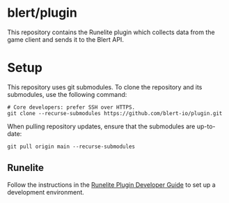 # blert/plugin

This repository contains the Runelite plugin which collects data from the game client and sends it to the Blert API.

# Setup

This repository uses git submodules. To clone the repository and its submodules, use the following command:

```shell
# Core developers: prefer SSH over HTTPS.
git clone --recurse-submodules https://github.com/blert-io/plugin.git
```

When pulling repository updates, ensure that the submodules are up-to-date:

```shell
git pull origin main --recurse-submodules
```

## Runelite

Follow the instructions in
the [Runelite Plugin Developer Guide](https://github.com/runelite/plugin-hub/blob/master/README.md) to set up a
development environment.
